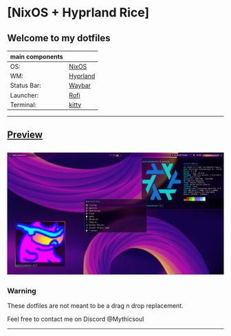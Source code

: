 # [NixOS + Hyprland Rice]
 Welcome to my dotfiles
---
| main components |                                               |
|----------- |----------------------------------------------------|
| OS:        | [NixOS](https://nixos.org)                         |
| WM:        | [Hyprland](https://hyprland.org)                   |
| Status Bar:| [Waybar](https://github.com/Alexays/Waybar)        |
| Launcher:  | [Rofi](https://github.com/davatorium/rofi)         |
| Terminal:  | [kitty](https://sw.kovidgoyal.net/kitty/)          |
---

## [Preview](https://www.youtube.com/watch?v=AEkSky0S0tE)
 ![](/preview.png "rice preview")
---

### Warning
These dotfiles are not meant to be a drag n drop replacement.

Feel free to contact me on Discord @Mythicsoul

---
